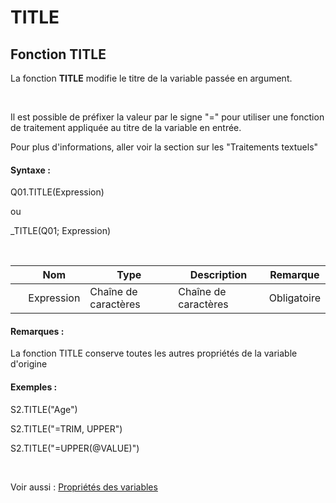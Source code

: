# TITLE

## Fonction TITLE

La fonction **TITLE** modifie le titre de la variable passée en argument.

&nbsp;

Il est possible de préfixer la valeur par le signe "=" pour utiliser une fonction de traitement appliquée au titre de la variable en entrée.

Pour plus d'informations, aller voir la section sur les "Traitements textuels"

#### Syntaxe :&nbsp;

Q01.TITLE(Expression)

ou

\_TITLE(Q01; Expression)

&nbsp;

| &nbsp; | **Nom** |**Type**|**Description**|**Remarque** |
| --- | --- | --- | --- | --- |
| &nbsp; | Expression | Chaîne de caractères | Chaîne de caractères | Obligatoire |


#### Remarques :

La fonction TITLE conserve toutes les autres propriétés de la variable d'origine

#### Exemples :

S2.TITLE("Age")

S2.TITLE("=TRIM, UPPER")

S2.TITLE("=UPPER(@VALUE)")

&nbsp;

Voir aussi : [Propriétés des variables](<Modifierlesproprietesdesvariable.md>)